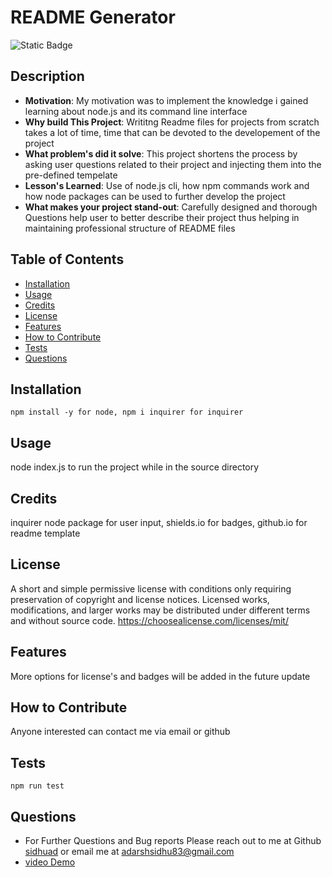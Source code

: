 
# README Generator

![Static Badge](https://img.shields.io/badge/License-MIT-green)

## Description

- **Motivation**: My motivation was to implement the knowledge i gained learning about node.js and its command line interface
- **Why build This Project**: Writitng Readme files for projects from scratch takes a lot of time, time that can be devoted to the developement of the project 
- **What problem's did it solve**: This project shortens the process by asking user questions related to their project and injecting  them into the pre-defined tempelate
- **Lesson's Learned**: Use of node.js cli, how npm commands work and how node packages can be used to further develop the project
- **What makes your project stand-out**: Carefully designed and thorough Questions help user to better describe their project thus helping in maintaining professional structure of README files

## Table of Contents

- [Installation](#installation)
- [Usage](#usage)
- [Credits](#credits)
- [License](#license)
- [Features](#features)
- [How to Contribute](#how-to-contribute)
- [Tests](#tests)
- [Questions](#questions)

## Installation
```
npm install -y for node, npm i inquirer for inquirer
```

## Usage
node index.js to run the project while in the source directory

## Credits
inquirer node package for user input, shields.io for badges, github.io for readme template

## License
A short and simple permissive license with conditions only requiring preservation of copyright and license notices. Licensed works, modifications, and larger works may be distributed under different terms and without source code. https://choosealicense.com/licenses/mit/

## Features
More options for license's and badges will be added in the future update

## How to Contribute
Anyone interested can contact me via email or github

## Tests
```
npm run test 
```

## Questions
- For Further Questions and Bug reports Please reach out to me at Github [sidhuad](https://github.com/sidhuad) or email me at adarshsidhu83@gmail.com
- [video Demo](https://drive.google.com/file/d/1-Vrwk76wTOpOIE_gxx4NPTfMZKTCqmEa/view?usp=sharing)
